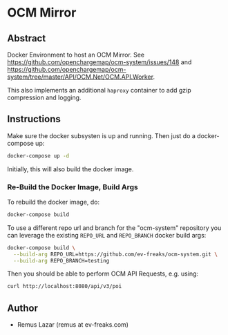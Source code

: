 OCM Mirror
====

Abstract
----

Docker Environment to host an OCM Mirror. See https://github.com/openchargemap/ocm-system/issues/148 and https://github.com/openchargemap/ocm-system/tree/master/API/OCM.Net/OCM.API.Worker.

This also implements an additional `haproxy` container to add gzip compression and logging.

Instructions
----

Make sure the docker subsysten is up and running. Then just do a docker-compose up:

```bash
docker-compose up -d
```

Initially, this will also build the docker image.

### Re-Build the Docker Image, Build Args

To rebuild the docker image, do:

```bash
docker-compose build
```

To use a different repo url and branch for the "ocm-system" repository you can leverage the existing `REPO_URL` and `REPO_BRANCH` docker build args:

```bash
docker-compose build \
  --build-arg REPO_URL=https://github.com/ev-freaks/ocm-system.git \
  --build-arg REPO_BRANCH=testing
```

Then you should be able to perform OCM API Requests, e.g. using:

```bash
curl http://localhost:8080/api/v3/poi
```

Author
----

* Remus Lazar (remus at ev-freaks.com)